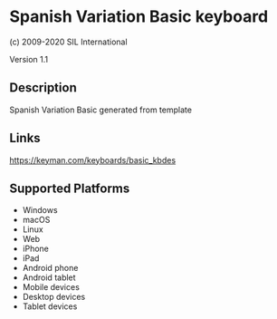 Spanish Variation Basic keyboard
==============

(c) 2009-2020 SIL International

Version 1.1

Description
-----------

Spanish Variation Basic generated from template

Links
-----
https://keyman.com/keyboards/basic_kbdes

Supported Platforms
-------------------
 * Windows
 * macOS
 * Linux
 * Web
 * iPhone
 * iPad
 * Android phone
 * Android tablet
 * Mobile devices
 * Desktop devices
 * Tablet devices

